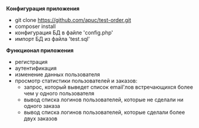 **Конфигурация приложения**
* git clone https://github.com/apuc/test-order.git
* composer install
* конфигурация БД в файле 'config.php'
* импорт БД из файла 'test.sql'

**Функционал приложения**

* регистрация
* аутентификация
* изменение данных пользователя
* просмотр статистики пользователей и заказов:
    + запрос, который выведет список email'лов встречающихся более чем у одного пользователя
    + вывод списка логинов пользователей, которые не сделали ни одного заказа
    + вывод списка логинов пользователей, которые сделали более двух заказов